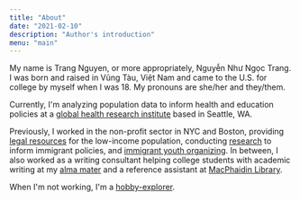 ```yaml
---
title: "About"
date: "2021-02-10"
description: "Author's introduction"
menu: "main"
---
```


My name is Trang Nguyen, or more appropriately, Nguyễn Như Ngọc Trang. I was born and raised in Vũng Tàu, Việt Nam and came to the U.S. for college by myself when I was 18. My pronouns are she/her and they/them.

Currently, I'm analyzing population data to inform health and education policies at a [global health research institute](http://www.healthdata.org/) based in Seattle, WA.

Previously, I worked in the non-profit sector in NYC and Boston, providing [legal resources](https://vlpnet.org/) for the low-income population, conducting [research](https://www.aafederation.org/our-work/research-2/) to inform immigrant policies, and [immigrant youth organizing](http://www.csioboston.org/). In between, I also worked as a writing consultant helping college students with academic writing at my [alma mater](https://www.stonehill.edu/offices-and-services/cwaa/) and a reference assistant at [MacPhaidin Library](https://www.stonehill.edu/library/).

When I'm not working, I'm a [hobby-explorer](/recent/). 
 